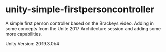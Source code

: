 # unity-simple-firstpersoncontroller
A simple first person controller based on the Brackeys video. Adding in some concepts from the Unite 2017 Architecture session and adding some more capabilities.

Unity Version: 2019.3.0b4
